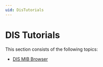 ```yaml
---
uid: DisTutorials
---
```


# DIS Tutorials

This section consists of the following topics:

- [DIS MIB Browser](xref:DisTutorials_MibBrowser)
